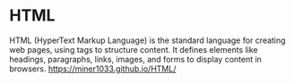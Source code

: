 # HTML
HTML (HyperText Markup Language) is the standard language for creating web pages, using tags to structure content. It defines elements like headings, paragraphs, links, images, and forms to display content in browsers.
https://miner1033.github.io/HTML/
